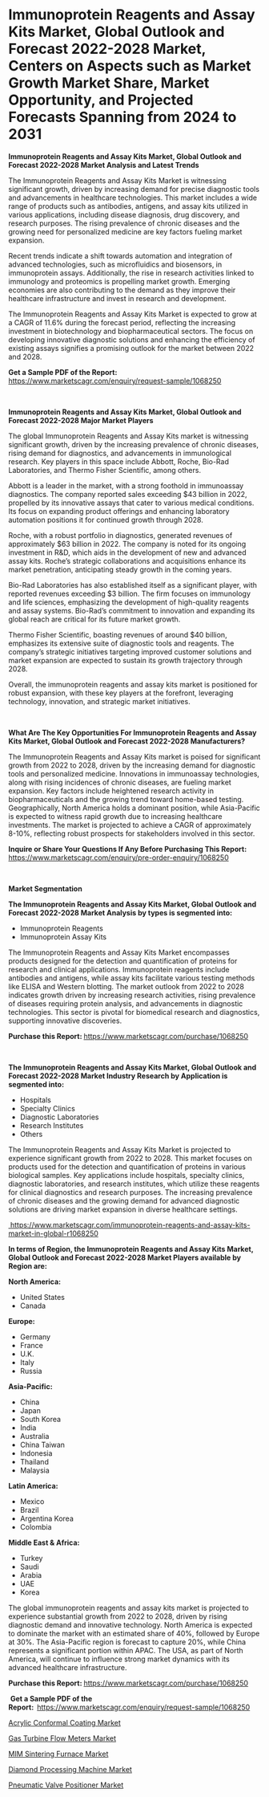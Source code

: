 <p><h1>Immunoprotein Reagents and Assay Kits Market, Global Outlook and Forecast 2022-2028 Market, Centers on Aspects such as Market Growth Market Share, Market Opportunity, and Projected Forecasts Spanning from 2024 to 2031</h1></p><p><strong>Immunoprotein Reagents and Assay Kits Market, Global Outlook and Forecast 2022-2028 Market Analysis and Latest Trends</strong></p>
<p><p>The Immunoprotein Reagents and Assay Kits Market is witnessing significant growth, driven by increasing demand for precise diagnostic tools and advancements in healthcare technologies. This market includes a wide range of products such as antibodies, antigens, and assay kits utilized in various applications, including disease diagnosis, drug discovery, and research purposes. The rising prevalence of chronic diseases and the growing need for personalized medicine are key factors fueling market expansion.</p><p>Recent trends indicate a shift towards automation and integration of advanced technologies, such as microfluidics and biosensors, in immunoprotein assays. Additionally, the rise in research activities linked to immunology and proteomics is propelling market growth. Emerging economies are also contributing to the demand as they improve their healthcare infrastructure and invest in research and development.</p><p>The Immunoprotein Reagents and Assay Kits Market is expected to grow at a CAGR of 11.6% during the forecast period, reflecting the increasing investment in biotechnology and biopharmaceutical sectors. The focus on developing innovative diagnostic solutions and enhancing the efficiency of existing assays signifies a promising outlook for the market between 2022 and 2028.</p></p>
<p><strong>Get a Sample PDF of the Report:&nbsp;</strong> <a href="https://www.marketscagr.com/enquiry/request-sample/1068250?utm_campaign=1739&utm_medium=2&utm_source=Github&utm_content=ia&utm_term=18102024&utm_id=immunoprotein-reagents-and-assay-kits-market-global-outlook-and-forecast-2022-2028">https://www.marketscagr.com/enquiry/request-sample/1068250</a></p>
<p>&nbsp;</p>
<p><strong>Immunoprotein Reagents and Assay Kits Market, Global Outlook and Forecast 2022-2028 Major Market Players</strong></p>
<p><p>The global Immunoprotein Reagents and Assay Kits market is witnessing significant growth, driven by the increasing prevalence of chronic diseases, rising demand for diagnostics, and advancements in immunological research. Key players in this space include Abbott, Roche, Bio-Rad Laboratories, and Thermo Fisher Scientific, among others.</p><p>Abbott is a leader in the market, with a strong foothold in immunoassay diagnostics. The company reported sales exceeding $43 billion in 2022, propelled by its innovative assays that cater to various medical conditions. Its focus on expanding product offerings and enhancing laboratory automation positions it for continued growth through 2028.</p><p>Roche, with a robust portfolio in diagnostics, generated revenues of approximately $63 billion in 2022. The company is noted for its ongoing investment in R&D, which aids in the development of new and advanced assay kits. Roche’s strategic collaborations and acquisitions enhance its market penetration, anticipating steady growth in the coming years.</p><p>Bio-Rad Laboratories has also established itself as a significant player, with reported revenues exceeding $3 billion. The firm focuses on immunology and life sciences, emphasizing the development of high-quality reagents and assay systems. Bio-Rad’s commitment to innovation and expanding its global reach are critical for its future market growth.</p><p>Thermo Fisher Scientific, boasting revenues of around $40 billion, emphasizes its extensive suite of diagnostic tools and reagents. The company’s strategic initiatives targeting improved customer solutions and market expansion are expected to sustain its growth trajectory through 2028.</p><p>Overall, the immunoprotein reagents and assay kits market is positioned for robust expansion, with these key players at the forefront, leveraging technology, innovation, and strategic market initiatives.</p></p>
<p>&nbsp;</p>
<p><strong>What Are The Key Opportunities For Immunoprotein Reagents and Assay Kits Market, Global Outlook and Forecast 2022-2028 Manufacturers?</strong></p>
<p><p>The Immunoprotein Reagents and Assay Kits market is poised for significant growth from 2022 to 2028, driven by the increasing demand for diagnostic tools and personalized medicine. Innovations in immunoassay technologies, along with rising incidences of chronic diseases, are fueling market expansion. Key factors include heightened research activity in biopharmaceuticals and the growing trend toward home-based testing. Geographically, North America holds a dominant position, while Asia-Pacific is expected to witness rapid growth due to increasing healthcare investments. The market is projected to achieve a CAGR of approximately 8-10%, reflecting robust prospects for stakeholders involved in this sector.</p></p>
<p><strong>Inquire or Share Your Questions If Any Before Purchasing This Report:</strong> <a href="https://www.marketscagr.com/enquiry/pre-order-enquiry/1068250?utm_campaign=1739&utm_medium=2&utm_source=Github&utm_content=ia&utm_term=18102024&utm_id=immunoprotein-reagents-and-assay-kits-market-global-outlook-and-forecast-2022-2028">https://www.marketscagr.com/enquiry/pre-order-enquiry/1068250</a></p>
<p>&nbsp;</p>
<p><strong>Market Segmentation</strong></p>
<p><strong>The Immunoprotein Reagents and Assay Kits Market, Global Outlook and Forecast 2022-2028 Market Analysis by types is segmented into:</strong></p>
<p><ul><li>Immunoprotein Reagents</li><li>Immunoprotein Assay Kits</li></ul></p>
<p><p>The Immunoprotein Reagents and Assay Kits Market encompasses products designed for the detection and quantification of proteins for research and clinical applications. Immunoprotein reagents include antibodies and antigens, while assay kits facilitate various testing methods like ELISA and Western blotting. The market outlook from 2022 to 2028 indicates growth driven by increasing research activities, rising prevalence of diseases requiring protein analysis, and advancements in diagnostic technologies. This sector is pivotal for biomedical research and diagnostics, supporting innovative discoveries.</p></p>
<p><strong>Purchase this Report:&nbsp;</strong><a href="https://www.marketscagr.com/purchase/1068250?utm_campaign=1739&utm_medium=2&utm_source=Github&utm_content=ia&utm_term=18102024&utm_id=immunoprotein-reagents-and-assay-kits-market-global-outlook-and-forecast-2022-2028">https://www.marketscagr.com/purchase/1068250</a></p>
<p>&nbsp;</p>
<p><strong>The Immunoprotein Reagents and Assay Kits Market, Global Outlook and Forecast 2022-2028 Market Industry Research by Application is segmented into:</strong></p>
<p><ul><li>Hospitals</li><li>Specialty Clinics</li><li>Diagnostic Laboratories</li><li>Research Institutes</li><li>Others</li></ul></p>
<p><p>The Immunoprotein Reagents and Assay Kits Market is projected to experience significant growth from 2022 to 2028. This market focuses on products used for the detection and quantification of proteins in various biological samples. Key applications include hospitals, specialty clinics, diagnostic laboratories, and research institutes, which utilize these reagents for clinical diagnostics and research purposes. The increasing prevalence of chronic diseases and the growing demand for advanced diagnostic solutions are driving market expansion in diverse healthcare settings.</p></p>
<p><a href="https://www.marketscagr.com/immunoprotein-reagents-and-assay-kits-market-in-global-r1068250?utm_campaign=1739&utm_medium=2&utm_source=Github&utm_content=ia&utm_term=18102024&utm_id=immunoprotein-reagents-and-assay-kits-market-global-outlook-and-forecast-2022-2028">&nbsp;https://www.marketscagr.com/immunoprotein-reagents-and-assay-kits-market-in-global-r1068250</a></p>
<p><strong>In terms of Region, the Immunoprotein Reagents and Assay Kits Market, Global Outlook and Forecast 2022-2028 Market Players available by Region are:</strong></p>
<p>
    <p> <strong> North America: </strong>
        <ul>
            <li>United States</li>
            <li>Canada</li>
        </ul>
        </p> 
    <p> <strong> Europe: </strong>
        <ul>
            <li>Germany</li>
            <li>France</li>
            <li>U.K.</li>
            <li>Italy</li>
            <li>Russia</li>
        </ul>
        </p> 
    <p> <strong> Asia-Pacific: </strong>
        <ul>
            <li>China</li>
            <li>Japan</li>
            <li>South Korea</li>
            <li>India</li>
            <li>Australia</li>
            <li>China Taiwan</li>
            <li>Indonesia</li>
            <li>Thailand</li>
            <li>Malaysia</li>
        </ul>
        </p> 
    <p> <strong> Latin America: </strong>
        <ul>
            <li>Mexico</li>
            <li>Brazil</li>
            <li>Argentina Korea</li>
            <li>Colombia</li>
        </ul>
        </p> 
    <p> <strong> Middle East & Africa: </strong>
        <ul>
            <li>Turkey</li>
            <li>Saudi</li>
            <li>Arabia</li>
            <li>UAE</li>
            <li>Korea</li>
        </ul>
    </p>
    </p>
<p><p>The global immunoprotein reagents and assay kits market is projected to experience substantial growth from 2022 to 2028, driven by rising diagnostic demand and innovative technology. North America is expected to dominate the market with an estimated share of 40%, followed by Europe at 30%. The Asia-Pacific region is forecast to capture 20%, while China represents a significant portion within APAC. The USA, as part of North America, will continue to influence strong market dynamics with its advanced healthcare infrastructure.</p></p>
<p><strong>Purchase this Report: </strong><a href="https://www.marketscagr.com/purchase/1068250?utm_campaign=1739&utm_medium=2&utm_source=Github&utm_content=ia&utm_term=18102024&utm_id=immunoprotein-reagents-and-assay-kits-market-global-outlook-and-forecast-2022-2028">https://www.marketscagr.com/purchase/1068250</a></p>
<p>&nbsp;<strong>Get a Sample PDF of the Report:&nbsp;&nbsp;</strong><a href="https://www.marketscagr.com/enquiry/request-sample/1068250?utm_campaign=1739&utm_medium=2&utm_source=Github&utm_content=ia&utm_term=18102024&utm_id=immunoprotein-reagents-and-assay-kits-market-global-outlook-and-forecast-2022-2028">https://www.marketscagr.com/enquiry/request-sample/1068250</a></p>
<p><strong></strong></p>
<p><p><a href="https://medium.com/@vida8caklaugen/market-dynamics-and-future-trends-in-the-global-acrylic-conformal-coating-market-sector-forecasted-a0e906319b27?utm_campaign=1739&utm_medium=2&utm_source=Github&utm_content=ia&utm_term=18102024&utm_id=immunoprotein-reagents-and-assay-kits-market-global-outlook-and-forecast-2022-2028">Acrylic Conformal Coating Market</a></p><p><a href="https://www.linkedin.com/pulse/gas-turbine-flow-meters-market-research-report-forecast-growth-rx1kf?utm_campaign=1739&utm_medium=2&utm_source=Github&utm_content=ia&utm_term=18102024&utm_id=immunoprotein-reagents-and-assay-kits-market-global-outlook-and-forecast-2022-2028">Gas Turbine Flow Meters Market</a></p><p><a href="https://issuu.com/reportprime-2/docs/mim-sintering-furnace-market-size-2_3b67636513ba37?utm_campaign=1739&utm_medium=2&utm_source=Github&utm_content=ia&utm_term=18102024&utm_id=immunoprotein-reagents-and-assay-kits-market-global-outlook-and-forecast-2022-2028">MIM Sintering Furnace Market</a></p><p><a href="https://issuu.com/reportprime-2/docs/diamond-processing-machine-market-s_478ddb158a1550?utm_campaign=1739&utm_medium=2&utm_source=Github&utm_content=ia&utm_term=18102024&utm_id=immunoprotein-reagents-and-assay-kits-market-global-outlook-and-forecast-2022-2028">Diamond Processing Machine Market</a></p><p><a href="https://www.linkedin.com/pulse/pneumatic-valve-positioner-market-size-growth-trends-uhn5f?utm_campaign=1739&utm_medium=2&utm_source=Github&utm_content=ia&utm_term=18102024&utm_id=immunoprotein-reagents-and-assay-kits-market-global-outlook-and-forecast-2022-2028">Pneumatic Valve Positioner Market</a></p></p>